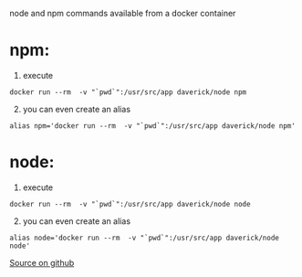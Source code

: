 node and npm commands available from a docker container 

# npm:
1. execute
```
docker run --rm  -v "`pwd`":/usr/src/app daverick/node npm
```
2. you can even create an alias
```
alias npm='docker run --rm  -v "`pwd`":/usr/src/app daverick/node npm'
```

# node:
1. execute
```
docker run --rm  -v "`pwd`":/usr/src/app daverick/node node
```
2. you can even create an alias
```
alias node='docker run --rm  -v "`pwd`":/usr/src/app daverick/node node'
```
[Source on github](https://github.com/daverick/emporda)
